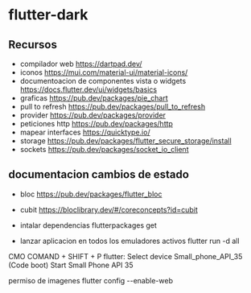 # flutter-dark

## Recursos
- compilador web
https://dartpad.dev/
- iconos 
https://mui.com/material-ui/material-icons/
- documentoacion de componentes vista o widgets
https://docs.flutter.dev/ui/widgets/basics
- graficas
https://pub.dev/packages/pie_chart
- pull to refresh
https://pub.dev/packages/pull_to_refresh
- provider
https://pub.dev/packages/provider
- peticiones http
https://pub.dev/packages/http
- mapear interfaces
https://quicktype.io/
- storage 
https://pub.dev/packages/flutter_secure_storage/install
- sockets
https://pub.dev/packages/socket_io_client

## documentacion cambios de estado
- bloc
https://pub.dev/packages/flutter_bloc
- cubit
https://bloclibrary.dev/#/coreconcepts?id=cubit

- intalar dependencias
flutterpackages get

- lanzar aplicacion en todos los emuladores activos
flutter run -d all


CMO COMAND + SHIFT + P
flutter: Select device 
Small_phone_API_35 (Code boot) 
Start Small Phone API 35

permiso de imagenes 
flutter config --enable-web
